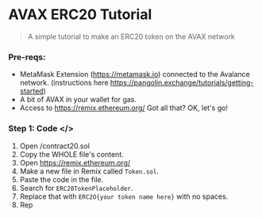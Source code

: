 # AVAX ERC20 Tutorial
> A simple tutorial to make an ERC20 token on the AVAX network
### Pre-reqs:
 - MetaMask Extension (https://metamask.io) connected to the Avalance network. (instructions here https://pangolin.exchange/tutorials/getting-started)
 - A bit of AVAX in your wallet for gas.
 - Access to https://remix.ethereum.org/
Got all that? OK, let's go!

### Step 1: Code </>
1) Open /contract20.sol
2) Copy the WHOLE file's content.
3) Open https://remix.ethereum.org/
4) Make a new file in Remix called `Token.sol`.
5) Paste the code in the file.
6) Search for `ERC20TokenPlaceholder`.
7) Replace that with `ERC2O{your token name here}` with no spaces.
8) Rep
